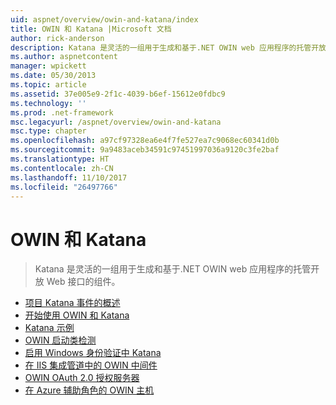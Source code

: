 ```yaml
---
uid: aspnet/overview/owin-and-katana/index
title: OWIN 和 Katana |Microsoft 文档
author: rick-anderson
description: Katana 是灵活的一组用于生成和基于.NET OWIN web 应用程序的托管开放 Web 接口的组件。
ms.author: aspnetcontent
manager: wpickett
ms.date: 05/30/2013
ms.topic: article
ms.assetid: 37e005e9-2f1c-4039-b6ef-15612e0fdbc9
ms.technology: ''
ms.prod: .net-framework
msc.legacyurl: /aspnet/overview/owin-and-katana
msc.type: chapter
ms.openlocfilehash: a97cf97328ea6e4f7fe527ea7c9068ec60341d0b
ms.sourcegitcommit: 9a9483aceb34591c97451997036a9120c3fe2baf
ms.translationtype: HT
ms.contentlocale: zh-CN
ms.lasthandoff: 11/10/2017
ms.locfileid: "26497766"
---
```

<a name="owin-and-katana"></a>OWIN 和 Katana
====================
> Katana 是灵活的一组用于生成和基于.NET OWIN web 应用程序的托管开放 Web 接口的组件。


- [项目 Katana 事件的概述](an-overview-of-project-katana.md)
- [开始使用 OWIN 和 Katana](getting-started-with-owin-and-katana.md)
- [Katana 示例](katana-samples.md)
- [OWIN 启动类检测](owin-startup-class-detection.md)
- [启用 Windows 身份验证中 Katana](enabling-windows-authentication-in-katana.md)
- [在 IIS 集成管道中的 OWIN 中间件](owin-middleware-in-the-iis-integrated-pipeline.md)
- [OWIN OAuth 2.0 授权服务器](owin-oauth-20-authorization-server.md)
- [在 Azure 辅助角色的 OWIN 主机](host-owin-in-an-azure-worker-role.md)
